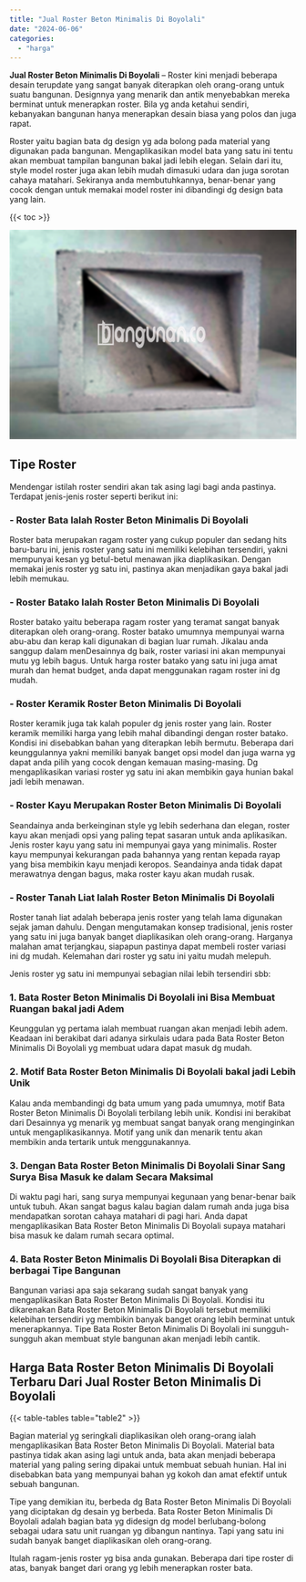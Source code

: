 ```yaml
---
title: "Jual Roster Beton Minimalis Di Boyolali"
date: "2024-06-06"
categories: 
  - "harga"
---
```


**Jual Roster Beton Minimalis Di Boyolali** – Roster kini menjadi beberapa desain terupdate yang sangat banyak diterapkan oleh orang-orang untuk suatu bangunan. Designnya yang menarik dan antik menyebabkan mereka berminat untuk menerapkan roster. Bila yg anda ketahui sendiri, kebanyakan bangunan hanya menerapkan desain biasa yang polos dan juga rapat.

Roster yaitu bagian bata dg design yg ada bolong pada material yang digunakan pada bangunan. Mengaplikasikan model bata yang satu ini tentu akan membuat tampilan bangunan bakal jadi lebih elegan. Selain dari itu, style model roster juga akan lebih mudah dimasuki udara dan juga sorotan cahaya matahari. Sekiranya anda membutuhkannya, benar-benar yang cocok dengan untuk memakai model roster ini dibandingi dg design bata yang lain.

{{< toc >}}

![Jual Roster Beton Minimalis Di Boyolali](/images/bata-roster-minimalis-05.png)

## Tipe Roster

Mendengar istilah roster sendiri akan tak asing lagi bagi anda pastinya. Terdapat jenis-jenis roster seperti berikut ini:

### \- Roster Bata Ialah Roster Beton Minimalis Di Boyolali

Roster bata merupakan ragam roster yang cukup populer dan sedang hits baru-baru ini, jenis roster yang satu ini memiliki kelebihan tersendiri, yakni mempunyai kesan yg betul-betul menawan jika diaplikasikan. Dengan memakai jenis roster yg satu ini, pastinya akan menjadikan gaya bakal jadi lebih memukau.

### \- Roster Batako Ialah Roster Beton Minimalis Di Boyolali

Roster batako yaitu beberapa ragam roster yang teramat sangat banyak diterapkan oleh orang-orang. Roster batako umumnya mempunyai warna abu-abu dan kerap kali digunakan di bagian luar rumah. Jikalau anda sanggup dalam menDesainnya dg baik, roster variasi ini akan mempunyai mutu yg lebih bagus. Untuk harga roster batako yang satu ini juga amat murah dan hemat budget, anda dapat menggunakan ragam roster ini dg mudah.

### \- Roster Keramik Roster Beton Minimalis Di Boyolali

Roster keramik juga tak kalah populer dg jenis roster yang lain. Roster keramik memiliki harga yang lebih mahal dibandingi dengan roster batako. Kondisi ini disebabkan bahan yang diterapkan lebih bermutu. Beberapa dari keunggulannya yakni memiliki banyak banget opsi model dan juga warna yg dapat anda pilih yang cocok dengan kemauan masing-masing. Dg mengaplikasikan variasi roster yg satu ini akan membikin gaya hunian bakal jadi lebih menawan.

### \- Roster Kayu Merupakan Roster Beton Minimalis Di Boyolali

Seandainya anda berkeinginan style yg lebih sederhana dan elegan, roster kayu akan menjadi opsi yang paling tepat sasaran untuk anda aplikasikan. Jenis roster kayu yang satu ini mempunyai gaya yang minimalis. Roster kayu mempunyai kekurangan pada bahannya yang rentan kepada rayap yang bisa membikin kayu menjadi keropos. Seandainya anda tidak dapat merawatnya dengan bagus, maka roster kayu akan mudah rusak.

### \- Roster Tanah Liat Ialah Roster Beton Minimalis Di Boyolali

Roster tanah liat adalah beberapa jenis roster yang telah lama digunakan sejak jaman dahulu. Dengan mengutamakan konsep tradisional, jenis roster yang satu ini juga banyak banget diaplikasikan oleh orang-orang. Harganya malahan amat terjangkau, siapapun pastinya dapat membeli roster variasi ini dg mudah. Kelemahan dari roster yg satu ini yaitu mudah melepuh.

Jenis roster yg satu ini mempunyai sebagian nilai lebih tersendiri sbb:

### 1\. Bata Roster Beton Minimalis Di Boyolali ini Bisa Membuat Ruangan bakal jadi Adem

Keunggulan yg pertama ialah membuat ruangan akan menjadi lebih adem. Keadaan ini berakibat dari adanya sirkulais udara pada Bata Roster Beton Minimalis Di Boyolali yg membuat udara dapat masuk dg mudah.

### 2\. Motif Bata Roster Beton Minimalis Di Boyolali bakal jadi Lebih Unik

Kalau anda membandingi dg bata umum yang pada umumnya, motif Bata Roster Beton Minimalis Di Boyolali terbilang lebih unik. Kondisi ini berakibat dari Desainnya yg menarik yg membuat sangat banyak orang menginginkan untuk mengaplikasikannya. Motif yang unik dan menarik tentu akan membikin anda tertarik untuk menggunakannya.

### 3\. Dengan Bata Roster Beton Minimalis Di Boyolali Sinar Sang Surya Bisa Masuk ke dalam Secara Maksimal

Di waktu pagi hari, sang surya mempunyai kegunaan yang benar-benar baik untuk tubuh. Akan sangat bagus kalau bagian dalam rumah anda juga bisa mendapatkan sorotan cahaya matahari di pagi hari. Anda dapat mengaplikasikan Bata Roster Beton Minimalis Di Boyolali supaya matahari bisa masuk ke dalam rumah secara optimal.

### 4\. Bata Roster Beton Minimalis Di Boyolali Bisa Diterapkan di berbagai Tipe Bangunan

Bangunan variasi apa saja sekarang sudah sangat banyak yang mengaplikasikan Bata Roster Beton Minimalis Di Boyolali. Kondisi itu dikarenakan Bata Roster Beton Minimalis Di Boyolali tersebut memiliki kelebihan tersendiri yg membikin banyak banget orang lebih berminat untuk menerapkannya. Tipe Bata Roster Beton Minimalis Di Boyolali ini sungguh-sungguh akan membuat style bangunan akan menjadi lebih cantik.

## Harga Bata Roster Beton Minimalis Di Boyolali Terbaru Dari Jual Roster Beton Minimalis Di Boyolali

{{< table-tables table="table2" >}}

Bagian material yg seringkali diaplikasikan oleh orang-orang ialah mengaplikasikan Bata Roster Beton Minimalis Di Boyolali. Material bata pastinya tidak akan asing lagi untuk anda, bata akan menjadi beberapa material yang paling sering dipakai untuk membuat sebuah hunian. Hal ini disebabkan bata yang mempunyai bahan yg kokoh dan amat efektif untuk sebuah bangunan.

Tipe yang demikian itu, berbeda dg Bata Roster Beton Minimalis Di Boyolali yang diciptakan dg desain yg berbeda. Bata Roster Beton Minimalis Di Boyolali adalah bagian bata yg didesign dg model berlubang-bolong sebagai udara satu unit ruangan yg dibangun nantinya. Tapi yang satu ini sudah banyak banget diaplikasikan oleh orang-orang.

Itulah ragam-jenis roster yg bisa anda gunakan. Beberapa dari tipe roster di atas, banyak banget dari orang yg lebih menerapkan roster bata.
